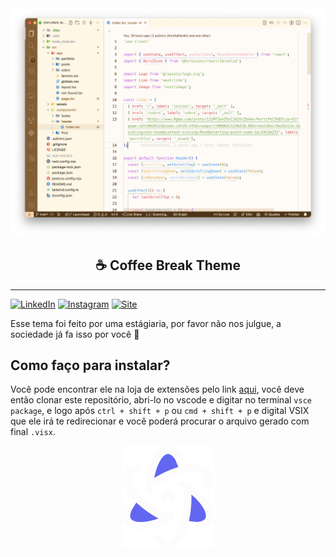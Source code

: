 
<section align="center">
  <img style="width: 38rem;" src="/images/theme.png" alt="Banner do Tema">
</section>

<section align="center">
  <h1>☕️ Coffee Break Theme</h1>
</section>

------

[![LinkedIn](https://img.shields.io/badge/LinkedIn-0077B5?style=for-the-badge&logo=linkedin&logoColor=white)](https://www.linkedin.com/company/atmus-tecnologia/)
[![Instagram](https://img.shields.io/badge/Instagram-E4405F?style=for-the-badge&logo=instagram&logoColor=white)](https://www.instagram.com/atmus.tecnologia)
[![Site](https://img.shields.io/badge/Nosso-Site-6366F1?style=for-the-badge&logo=Google-chrome&logoColor=white)](https://atmustalk.com.br/app/dashboard)

Esse tema foi feito por uma estágiaria, por favor não nos julgue, a sociedade já fa isso por você 🤝

## Como faço para instalar?

Você pode encontrar ele na loja de extensões pelo link [aqui](https://marketplace.visualstudio.com/items?itemName=AninhaPardini.atmustalk-theme), você deve então clonar este repositório, abri-lo no vscode e digitar no terminal ```vsce package```, e logo após ```ctrl + shift + p``` ou ```cmd + shift + p``` e digital VSIX que ele irá te redirecionar e você poderá procurar o arquivo gerado com final ```.visx```.


<section align="center">
  <img src="https://github.com/AninhaPardini/images-for-github/blob/main/atmustalk-only-logo.png?raw=true"/>
</section>

